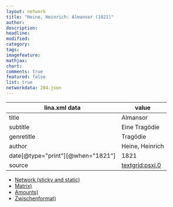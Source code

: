 ```yaml
---
layout: network
title: "Heine, Heinrich: Almansor (1821)"
author:
description:
headline:
modified:
category:
tags:
imagefeature: 
mathjax: 
chart: 
comments: true
featured: false
list: true
networkdata: 284.json
---
```

lina.xml data  | value
------------- | -------------
title|Almansor
subtitle|Eine Tragödie
genretitle|Tragödie
author|Heine, Heinrich
date[@type="print"][@when="1821"]|1821
source|[textgrid:psxj.0](https://textgridlab.org/1.0/tgcrud-public/rest/textgrid:psxj.0/data)



* [Network (sticky and static)](/linas/network284)
* [Matrix)](/linas/matrix284)
* [Amounts)](/linas/amount284)
* [Zwischenformat)](/linas/lina284 )
